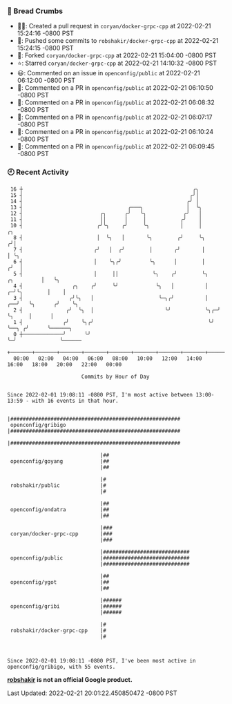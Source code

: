### 🍞 Bread Crumbs

 * ✍🏼: Created a pull request in `coryan/docker-grpc-cpp` at 2022-02-21 15:24:16 -0800 PST
 * 🚢: Pushed some commits to `robshakir/docker-grpc-cpp` at 2022-02-21 15:24:15 -0800 PST
 * 🍴: Forked `coryan/docker-grpc-cpp` at 2022-02-21 15:04:00 -0800 PST
 * ⭐️: Starred `coryan/docker-grpc-cpp` at 2022-02-21 14:10:32 -0800 PST
 * 😃: Commented on an issue in `openconfig/public` at 2022-02-21 06:12:00 -0800 PST
 * 💬: Commented on a PR in  `openconfig/public` at 2022-02-21 06:10:50 -0800 PST
 * 💬: Commented on a PR in  `openconfig/public` at 2022-02-21 06:08:32 -0800 PST
 * 💬: Commented on a PR in  `openconfig/public` at 2022-02-21 06:07:17 -0800 PST
 * 💬: Commented on a PR in  `openconfig/public` at 2022-02-21 06:10:24 -0800 PST
 * 💬: Commented on a PR in  `openconfig/public` at 2022-02-21 06:09:45 -0800 PST

### 🕘 Recent Activity
```
 16 ┼                                                       ╭╮
 15 ┤                                                      ╭╯│
 14 ┤                                                     ╭╯ │
 13 ┤                                  ╭───╮              │  ╰╮
 12 ┤                         ╭╮      ╭╯   ╰╮            ╭╯   │
 11 ┤                         ││      │     │           ╭╯    │
 10 ┤                        ╭╯╰╮    ╭╯     ╰╮          │     │                       ╭╮
  8 ┤                        │  ╰╮   │       ╰╮        ╭╯     ╰╮                     ╭╯│
  7 ┤                       ╭╯   │  ╭╯        │       ╭╯       │                     │ ╰╮
  6 ┤                       │    ╰╮╭╯         ╰╮      │        │                    ╭╯  │
  5 ┤                       │     ││           ╰╮    ╭╯        ╰╮        ╭╮         │   ╰╮
  4 ┤                ╭╮    ╭╯     ╰╯            ╰╮   │          │      ╭─╯╰╮        │    │
  3 ┤               ╭╯╰╮   │                     ╰─╮╭╯          │   ╭──╯   ╰╮      ╭╯    ╰╮
  2 ┤              ╭╯  ╰╮  │                       ╰╯           ╰╮╭─╯       ╰╮     │      │
  1 ┤             ╭╯    ╰╮╭╯                                     ╰╯          ╰──╮ ╭╯      ╰──────╮
  0 ┼─────────────╯      ╰╯                                                     ╰─╯              ╰──────
    +───────+───────+───────+───────+───────+───────+───────+───────+───────+───────+───────+───────+────
  00:00   02:00   04:00   06:00   08:00   10:00   12:00   14:00   16:00   18:00   20:00   22:00   00:00   

						Commits by Hour of Day


Since 2022-02-01 19:08:11 -0800 PST, I'm most active between 13:00-13:59 - with 16 events in that hour.

```



```
                              |#######################################################
 openconfig/gribigo           |#######################################################
                              |#######################################################

                              |##
 openconfig/goyang            |##
                              |##

                              |#
 robshakir/public             |#
                              |#

                              |##
 openconfig/ondatra           |##
                              |##

                              |###
 coryan/docker-grpc-cpp       |###
                              |###

                              |############################
 openconfig/public            |############################
                              |############################

                              |##
 openconfig/ygot              |##
                              |##

                              |######
 openconfig/gribi             |######
                              |######

                              |#
 robshakir/docker-grpc-cpp    |#
                              |#



Since 2022-02-01 19:08:11 -0800 PST, I've been most active in openconfig/gribigo, with 55 events.

```
**[robshakir](mailto:robjs@google.com) is not an official Google product.**  


Last Updated: 2022-02-21 20:01:22.450850472 -0800 PST
